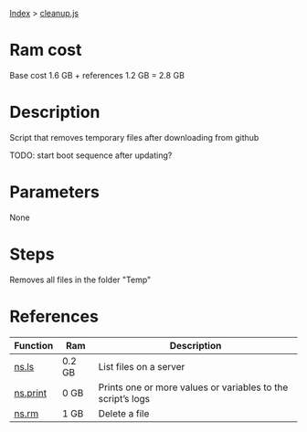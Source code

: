 [Index](./index.md) > [cleanup.js](./cleanup.md)

# Ram cost
Base cost 1.6 GB + references 1.2 GB = 2.8 GB

# Description
Script that removes temporary files after downloading from github

TODO: start boot sequence after updating?

# Parameters
None

# Steps
Removes all files in the folder "Temp"

# References
| Function | Ram | Description |
|  --- | --- | --- |
| [ns.ls](https://github.com/bitburner-official/bitburner-src/blob/dev/markdown/bitburner.ns.ls.md) | 0.2 GB | List files on a server |
| [ns.print](https://github.com/bitburner-official/bitburner-src/blob/dev/markdown/bitburner.ns.print.md) | 0 GB | Prints one or more values or variables to the script’s logs |
| [ns.rm](https://github.com/bitburner-official/bitburner-src/blob/dev/markdown/bitburner.ns.rm.md) | 1 GB | Delete a file |
